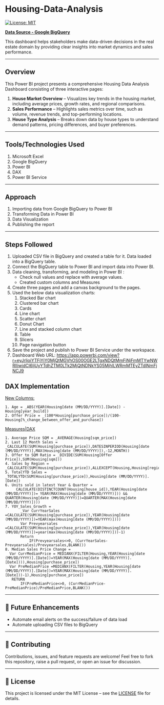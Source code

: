 # Housing-Data-Analysis
[![License: MIT](https://img.shields.io/badge/License-MIT-yellow.svg)](LICENSE)

<ins>**Data Source - Google BigQuery**</ins>

This dashboard helps stakeholders make data-driven decisions in the real estate domain by providing clear insights into market dynamics and sales performance.

---

## Overview
This Power BI project presents a comprehensive Housing Data Analysis Dashboard consisting of three interactive pages:
1. **House Market Overview** – Visualizes key trends in the housing market, including average prices, growth rates, and regional comparisons.
2. **Sales Performance** – Highlights sales metrics over time, such as volume, revenue trends, and top-performing locations.
3. **House Type Analysis** – Breaks down data by house types to understand demand patterns, pricing differences, and buyer preferences.


---
## Tools/Technologies Used
1. Microsoft Excel
2. Google BigQuery
3. Power BI
4. DAX
5. Power BI Service

---
## Approach
1. Importing data from Google BigQuery to Power BI
2. Transforming Data in Power BI
3. Data Visualization
4. Publishing the report

---
## Steps Followed
1. Uploaded CSV file in BigQuery and created a table for it. Data loaded into a BigQuery table.
2. Connect the BigQuery table to Power BI and import data into Power BI.
3. Data cleaning, transforming, and modeling in Power BI :
   - Check null values and replace with average values.
   - Created custom columns and Measures
4. Create three pages and add a canvas background to the pages.
5. Used the below data visualization charts: <br>
   1. Stacked Bar chart
   2. Clustered bar chart
   3. Cards
   4. Line chart
   5. Scatter chart
   6. Donut Chart
   7. Line and stacked column chart
   8. Table
   9. Slicers
   10. Page navigation button
6. Save the project and publish to Power BI Service under the workspace.
7. Dashboard Web URL: https://app.powerbi.com/view?r=eyJrIjoiYTFjYjY0MjQtMGVhOS00OGE2LTgxNDQtMmFiNjFmMTYwNWRlIiwidCI6IjUyYTdhZTM0LTk2MjQtNDNkYS05MjhlLWRmMTEyZTdlNmFjNCJ9

## DAX Implementation

<ins>New Columns:</ins>
   ```
1. Age = _ABS(YEAR(Housing[date (MM/DD/YYYY)].[Date]) - Housing[year_build])
2. Offer Price = _(100*Housing[purchase_price])/(100-Housing[%_change_between_offer_and_purchase])
   ```   
<ins>Measures|DAX</ins>
   ```
1. Average Price SQM = _AVERAGE(Housing[sqm_price])
2. Last 12 Month Sales = _CALCULATE(SUM(Housing[purchase_price]),DATESINPERIOD(Housing[date (MM/DD/YYYY)],MAX(Housing[date (MM/DD/YYYY)]),-12,MONTH))
3. Offer to SQM Ratio = _DIVIDE(SUM(Housing[Offer Price]),SUM(Housing[sqm]))
4. Sales by Region = _CALCULATE(SUM(Housing[purchase_price]),ALLEXCEPT(Housing,Housing[region]))
5. TotalYTD Sales = _TOTALYTD(SUM(Housing[purchase_price]),Housing[date (MM/DD/YYYY)].[Date])
6. Units sold in latest Year & Quarter = 
        CALCULATE(DISTINCTCOUNT(Housing[house_id]),YEAR(Housing[date (MM/DD/YYYY)])= YEAR(MAX(Housing[date (MM/DD/YYYY)])) && QUARTER(Housing[date (MM/DD/YYYY)])=QUARTER(MAX(Housing[date (MM/DD/YYYY)])))
7. YOY_Sales_Growth = 
          _Var CurrYearSales =CALCULATE(SUM(Housing[purchase_price]),YEAR(Housing[date (MM/DD/YYYY)])=YEAR(max(Housing[date (MM/DD/YYYY)]))) 
          Var Prevyearsales =CALCULATE(SUM(Housing[purchase_price]),YEAR(Housing[date (MM/DD/YYYY)])=year(max(Housing[date (MM/DD/YYYY)]))-1) 
          Return 
              IF(Prevyearsales<>0, (CurrYearSales-Prevyearsales)/Prevyearsales,BLANK())
8. Median Sales Price Change = 
     Var CurrMedianPrice = MEDIANX(FILTER(Housing,YEAR(Housing[date (MM/DD/YYYY)].[Date])=YEAR(MAX(Housing[date (MM/DD/YYYY)].[Date]))),Housing[purchase_price]) 
     Var PreMedianPrice =MEDIANX(FILTER(Housing,YEAR(Housing[date (MM/DD/YYYY)].[Date])=YEAR(MAX(Housing[date (MM/DD/YYYY)].[Date]))-1),Housing[purchase_price]) 
      RETURN  
          IF(PreMedianPrice<>0, (CurrMedianPrice-PreMedianPrice)/PreMedianPrice,BLANK())
   ```
---
## 🚀 Future Enhancements
- Automate email alerts on the success/failure of data load
- Automate uploading CSV files to BigQuery 

---
## 🤝 Contributing
Contributions, issues, and feature requests are welcome!
Feel free to fork this repository, raise a pull request, or open an issue for discussion.

---
## 📜 License
This project is licensed under the MIT License – see the [LICENSE](LICENSE) file for details.

  




     
     
